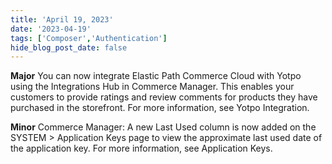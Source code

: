 ```yaml
---
title: 'April 19, 2023'
date: '2023-04-19'
tags: ['Composer','Authentication']
hide_blog_post_date: false
---
```

**Major**
You can now integrate Elastic Path Commerce Cloud with Yotpo using the Integrations Hub in Commerce Manager. This enables your customers to provide ratings and review comments for products they have purchased in the storefront. For more information, see Yotpo Integration.

**Minor** Commerce Manager: A new Last Used column is now added on the SYSTEM > Application Keys page to view the approximate last used date of the application key. For more information, see Application Keys.
